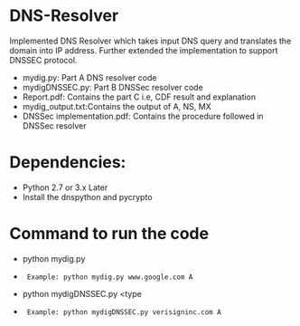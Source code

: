 # DNS-Resolver
Implemented DNS Resolver which takes input DNS query and translates the domain into IP address. Further extended the implementation to support DNSSEC protocol.
 * mydig.py: Part A DNS resolver code
 * mydigDNSSEC.py: Part B DNSSec resolver code
 * Report.pdf: Contains the part C i.e, CDF result and explanation
 * mydig_output.txt:Contains the output of A, NS, MX 
 * DNSSec implementation.pdf: Contains the procedure followed in DNSSec resolver 

# Dependencies:
- Python 2.7 or 3.x Later
- Install the dnspython and pycrypto

# Command to run the code 
- python mydig.py <name> <type>
-      Example: python mydig.py www.google.com A
- python mydigDNSSEC.py <name> <type
-      Example: python mydigDNSSEC.py verisigninc.com A

